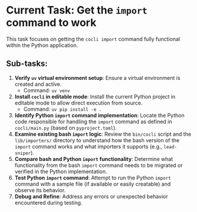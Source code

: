 # Current Task: Get the `import` command to work

This task focuses on getting the `cocli import` command fully functional within the Python application.

## Sub-tasks:

1.  **Verify `uv` virtual environment setup**: Ensure a virtual environment is created and active.
    *   Command: `uv venv`
2.  **Install `cocli` in editable mode**: Install the current Python project in editable mode to allow direct execution from source.
    *   Command: `uv pip install -e .`
3.  **Identify Python `import` command implementation**: Locate the Python code responsible for handling the `import` command as defined in `cocli/main.py` (based on `pyproject.toml`).
4.  **Examine existing bash `import` logic**: Review the `bin/cocli` script and the `lib/importers/` directory to understand how the bash version of the `import` command works and what importers it supports (e.g., `lead-sniper`).
5.  **Compare bash and Python `import` functionality**: Determine what functionality from the bash `import` command needs to be migrated or verified in the Python implementation.
6.  **Test Python `import` command**: Attempt to run the Python `import` command with a sample file (if available or easily creatable) and observe its behavior.
7.  **Debug and Refine**: Address any errors or unexpected behavior encountered during testing.